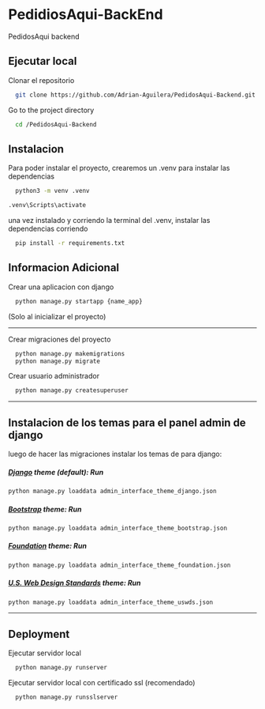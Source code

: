 # PedidiosAqui-BackEnd
PedidosAqui backend
 
## Ejecutar local 
  
Clonar el repositorio 
```bash
  git clone https://github.com/Adrian-Aguilera/PedidosAqui-Backend.git
```

Go to the project directory 

```bash
  cd /PedidosAqui-Backend
```

## Instalacion
 
Para poder instalar el proyecto, crearemos un .venv para instalar las dependencias

```bash
  python3 -m venv .venv
```
```bash
.venv\Scripts\activate
```
una vez instalado y corriendo la terminal del .venv, instalar las dependencias corriendo

```bash
  pip install -r requirements.txt
```

## Informacion Adicional

Crear una aplicacion con django

```bash
  python manage.py startapp {name_app}
```
(Solo al inicializar el proyecto)

 <hr>

 
Crear migraciones del proyecto

```bash
  python manage.py makemigrations
  python manage.py migrate
```

Crear usuario administrador
```bash
  python manage.py createsuperuser
```

<hr>


## Instalacion de los temas para el panel admin de django
luego de hacer las migraciones instalar los temas de para django:

##### [Django](https://www.djangoproject.com/) theme (default): Run 

```bash
python manage.py loaddata admin_interface_theme_django.json
```
##### [Bootstrap](http://getbootstrap.com/) theme: Run 
```bash
python manage.py loaddata admin_interface_theme_bootstrap.json
```

##### [Foundation](http://foundation.zurb.com/) theme: Run 
```bash
python manage.py loaddata admin_interface_theme_foundation.json
```

##### [U.S. Web Design Standards](https://standards.usa.gov/) theme: Run 
```bash
python manage.py loaddata admin_interface_theme_uswds.json
```

<hr>

## Deployment

Ejecutar servidor local

```bash
  python manage.py runserver
```

Ejecutar servidor local  con certificado ssl (recomendado)

```bash
  python manage.py runsslserver
```
